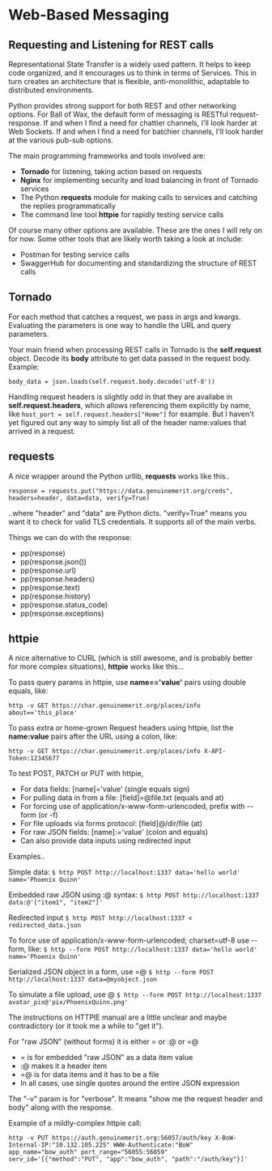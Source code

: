# Web-Based Messaging

## Requesting and Listening for REST calls

Representational State Transfer is a widely used pattern. It helps to keep code organized, and it encourages
us to think in terms of Services.  This in turn creates an architecture that is flexible, anti-monolithic, adaptable
to distributed environments.

Python provides strong support for both REST and other networking options. For Ball of Wax, the default form of messaging is RESTful request-response.  If and when I find a need for chattier channels, I'll look harder at Web Sockets.  If and when I find a need for batchier channels, I'll look harder at the various pub-sub options.

The main programming frameworks and tools involved are:

- __Tornado__ for listening, taking action based on requests
- __Nginx__ for implementing security and load balancing in front of Tornado services
- The Python __requests__ module for making calls to services and catching the replies programmatically
- The command line tool __httpie__ for rapidly testing service calls

Of course many other options are available. These are the ones I will rely on for now.
Some other tools that are likely worth taking a look at include:

- Postman for testing service calls
- SwaggerHub for documenting and standardizing the structure of REST calls

## Tornado

For each method that catches a request, we pass in args and kwargs. Evaluating the parameters is one way to handle the URL and query parameters.

Your main friend when processing REST calls in Tornado is the __self.request__ object.
Decode its __body__ attribute to get data passed in the request body. Example:

``body_data = json.loads(self.request.body.decode('utf-8'))``

Handling request headers is slightly odd in that they are availabe in __self.request.headers__, which allows referencing them explicitly by name, like ``host_port = self.request.headers["Home"]`` for example.  But I haven't yet figured out any way to simply list all of the header name:values that arrived in a request.

## requests

A nice wrapper around the Python urllib, __requests__ works like this..

``response = requests.put("https://data.genuinemerit.org/creds",
                          headers=header, data=data, verify=True)``

..where "header" and "data" are Python dicts.  "verify=True" means you want it to check for valid TLS credentials.
It supports all of the main verbs.

Things we can do with the response:

- pp(response)
- pp(response.json())
- pp(response.url)
- pp(response.headers)
- pp(response.text)
- pp(response.history)
- pp(response.status_code)
- pp(response.exceptions)

## httpie

A nice alternative to CURL (which is still awesome, and is probably better for more complex situations), __httpie__ works like this...

To pass query params in httpie, use __name=='value'__ pairs using double equals, like:

``http -v GET https://char.genuinemerit.org/places/info about=='this_place'``

To pass extra or home-grown Request headers using httpie, list the __name:value__ pairs after the URL using a colon, like:

``http -v GET https://char.genuinemerit.org/places/info X-API-Token:12345677``

To test POST, PATCH or PUT with httpie,

- For data fields: [name]='value' (single equals sign)
- For pulling data in from a file:  [field]=@file.txt  (equals and at)
- For forcing use of application/x-www-form-urlencoded, prefix with --form (or -f)
- For file uploads via forms protocol: [field]@/dir/file (at)
- For raw JSON fields: [name]:='value' (colon and equals)
- Can also provide data inputs using redirected input

Examples..

Simple data:
    ``$ http POST http://localhost:1337 data='hello world' name='Phoenix Quinn'``

Embedded raw JSON using :@ syntax:
    ``$ http POST http://localhost:1337 data:@'["item1", "item2"]'``

Redirected input
    ``$ http POST http://localhost:1337 < redirected_data.json``

To force use of application/x-www-form-urlencoded; charset=utf-8 use --form, like:
    ``$ http --form POST http://localhost:1337 data='hello world' name='Phoenix Quinn'``

Serialized JSON object in a form, use =@
    ``$ http --form POST http://localhost:1337 data=@myobject.json``

To simulate a file upload, use @
    ``$ http --form POST http://localhost:1337 avatar_pix@'pix/PhoenixQuinn.png'``

The instructions on HTTPIE manual are a little unclear and maybe contradictory (or it took me a while to "get it").

For "raw JSON" (without forms) it is either = or :@ or =@

- = is for embedded "raw JSON" as a data item value
- :@ makes it a header item
- =@ is for data items and it has to be a file
- In all cases, use single quotes around the entire JSON expression

The "-v" param is for "verbose". It means "show me the request header and body" along with the response.

Example of a mildly-complex httpie call:

``http -v PUT https://auth.genuinemerit.org:56057/auth/key X-BoW-Internal-IP:"10.132.105.225" WWW-Authenticate:"BoW" app_name="bow_auth" port_range="56055:56059" serv_id='[{"method":"PUT", "app":"bow_auth", "path":"/auth/key"}]'``

